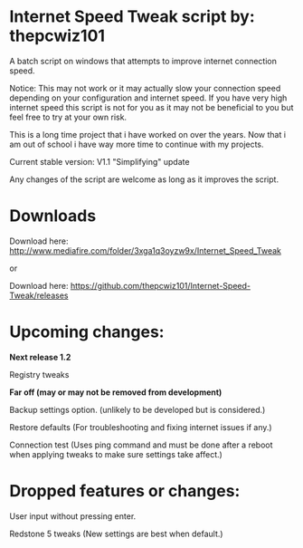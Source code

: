 # Internet Speed Tweak script by: thepcwiz101

A batch script on windows that attempts to improve internet connection speed.

Notice: This may not work or it may actually slow your connection speed depending on your configuration and internet speed. If you have 
very high internet speed this script is not for you as it may not be beneficial to you but feel free to try at your own risk.

This is a long time project that i have worked on over the years. Now that i am out of school i have way more time to continue with my projects.

Current stable version: V1.1 "Simplifying" update

Any changes of the script are welcome as long as it improves the script.

# Downloads

Download here: http://www.mediafire.com/folder/3xga1q3oyzw9x/Internet_Speed_Tweak

or 

Download here: https://github.com/thepcwiz101/Internet-Speed-Tweak/releases

# Upcoming changes:

**Next release 1.2** 

Registry tweaks


**Far off (may or may not be removed from development)**

Backup settings option. (unlikely to be developed but is considered.)

Restore defaults (For troubleshooting and fixing internet issues if any.)

Connection test (Uses ping command and must be done after a reboot when applying tweaks to make sure settings take affect.) 


# Dropped features or changes:

User input without pressing enter.

Redstone 5 tweaks (New settings are best when default.)
